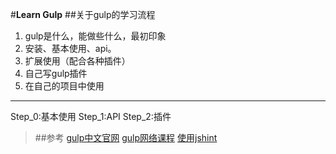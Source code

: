 #**Learn Gulp**
##关于gulp的学习流程
1. gulp是什么，能做些什么，最初印象
2. 安装、基本使用、api。
3. 扩展使用（配合各种插件）
4. 自己写gulp插件
5. 在自己的项目中使用

***

Step_0:基本使用
Step_1:API
Step_2:插件



>##参考
[gulp中文官网](http://www.gulpjs.com.cn/)
[gulp网络课程](http://www.hubwiz.com/course/562089cb1bc20c980538e25b/)
[使用jshint](http://jinlong.github.io/2014/10/25/jshint-configuration/?utm_source=tuicool&utm_medium=referral)
